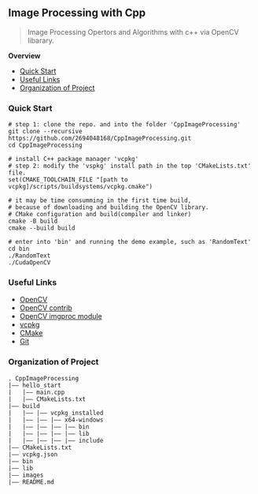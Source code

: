 ## Image Processing with Cpp

> Image Processing Opertors and Algorithms with c++ via OpenCV libarary.

**Overview**
- [Quick Start](#quick-start)
- [Useful Links](#useful-links)
- [Organization of Project](#organization-of-project)


### Quick Start

```shell
# step 1: clone the repo. and into the folder 'CppImageProcessing'
git clone --recursive https://github.com/2694048168/CppImageProcessing.git
cd CppImageProcessing

# install C++ package manager 'vcpkg'
# step 2: modify the 'vspkg' install path in the top 'CMakeLists.txt' file.
set(CMAKE_TOOLCHAIN_FILE "[path to vcpkg]/scripts/buildsystems/vcpkg.cmake")

# it may be time consumming in the first time build,
# because of downloading and building the OpenCV library.
# CMake configuration and build(compiler and linker)
cmake -B build
cmake --build build

# enter into 'bin' and running the demo example, such as 'RandomText'
cd bin
./RandomText
./CudaOpenCV
```

### Useful Links
- [OpenCV](https://github.com/opencv/opencv)
- [OpenCV contrib](https://github.com/opencv/opencv_contrib)
- [OpenCV imgproc module](https://docs.opencv.org/4.7.0/d7/da8/tutorial_table_of_content_imgproc.html)
- [vcpkg](https://vcpkg.io/en/getting-started.html)
- [CMake](https://cmake.org/download/)
- [Git](https://git-scm.com/downloads)

### Organization of Project
```
. CppImageProcessing
|—— hello_start
|   |—— main.cpp
|   |—— CMakeLists.txt
|—— build
|   |—— |—— vcpkg_installed
|   |—— |—— |—— x64-windows
|   |—— |—— |—— |—— bin
|   |—— |—— |—— |—— lib
|   |—— |—— |—— |—— include
|—— CMakeLists.txt
|—— vcpkg.json
|—— bin
|—— lib
|—— images
|—— README.md
```

